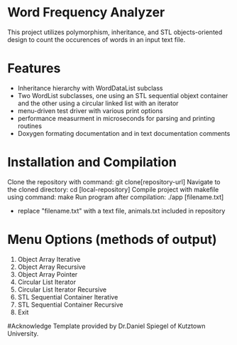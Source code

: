 # Word Frequency Analyzer
This project utilizes polymorphism, inheritance, and STL objects-oriented design to count the occurences of words in an input text file. 

# Features
- Inheritance hierarchy with WordDataList subclass
- Two WordList subclasses, one using an STL sequential objext container and the other using a circular linked list with an iterator
- menu-driven test driver with various print options
- performance measurment in microseconds for parsing and printing routines
- Doxygen formating documentation and in text documentation comments

# Installation and Compilation
Clone the repository with command: git clone[repository-url]
Navigate to the cloned directory: cd [local-repository]
Compile project with makefile using command: make
Run program after compilation: ./app [filename.txt] 
 - replace "filename.txt" with a text file, animals.txt included in repository

# Menu Options (methods of output)
1. Object Array Iterative
2. Object Array Recursive
3. Object Array Pointer
4. Circular List Iterator
5. Circular List Iterator Recursive
6. STL Sequential Container Iterative
7. STL Sequential Container Recursive
8. Exit

#Acknowledge
Template provided by Dr.Daniel Spiegel of Kutztown University.
